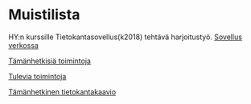 # Muistilista

HY:n kurssille Tietokantasovellus(k2018) tehtävä harjoitustyö.
[Sovellus verkossa](https://unohtelijan-muistilista.herokuapp.com/)

[Tämänhetkisiä toimintoja](/documentation/User_stories.md)


[Tulevia toimintoja](/documentation/Coming.md)


[Tämänhetkinen tietokantakaavio](/documentation/Database.png)
